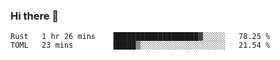 ### Hi there 👋

<!--
**berkus/berkus** is a ✨ _special_ ✨ repository because its `README.md` (this file) appears on your GitHub profile.

Here are some ideas to get you started:

- 🔭 I’m currently working on ...
- 🌱 I’m currently learning ...
- 👯 I’m looking to collaborate on ...
- 🤔 I’m looking for help with ...
- 💬 Ask me about ...
- 📫 How to reach me: ...
- 😄 Pronouns: ...
- ⚡ Fun fact: ...
-->

<!--START_SECTION:waka-->
```text
Rust   1 hr 26 mins    ███████████████████▓░░░░░   78.25 % 
TOML   23 mins         █████▒░░░░░░░░░░░░░░░░░░░   21.54 % 
```
<!--END_SECTION:waka-->
